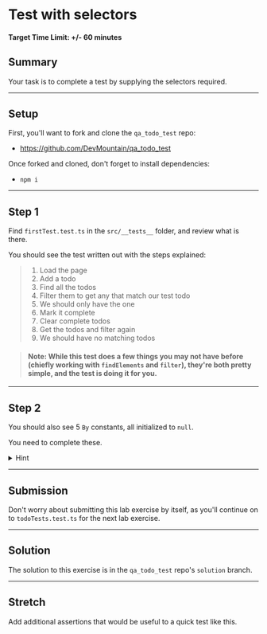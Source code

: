 # Test with selectors

#### Target Time Limit: +/- 60 minutes

## Summary

Your task is to complete a test by supplying the selectors required.

---

## Setup

First, you'll want to fork and clone the `qa_todo_test` repo:

- https://github.com/DevMountain/qa_todo_test

Once forked and cloned, don't forget to install dependencies:

- `npm i`

---

## Step 1

Find `firstTest.test.ts` in the `src/__tests__` folder, and review what is
there.

You should see the test written out with the steps explained:

> 1. Load the page
> 1. Add a todo
> 1. Find all the todos
> 1. Filter them to get any that match our test todo
> 1. We should only have the one
> 1. Mark it complete
> 1. Clear complete todos
> 1. Get the todos and filter again
> 1. We should have no matching todos

> #### Note: While this test does a few things you may not have before (chiefly working with `findElements` and `filter`), they're both pretty simple, and the test is doing it for you.

---

## Step 2

You should also see 5 `By` constants, all initialized to `null`.

You need to complete these.

<details> <summary> Hint </summary>

For `todoLabel` and `todoComplete`, you can look in the test and see that the
test is looking for these elements FROM the todo element, so we only need a
unique selector from the `li.todo` element.

</details>

---

## Submission

Don't worry about submitting this lab exercise by itself, as you'll continue on
to `todoTests.test.ts` for the next lab exercise.

---

## Solution

The solution to this exercise is in the `qa_todo_test` repo's `solution` branch.

---

## Stretch

Add additional assertions that would be useful to a quick test like this.
